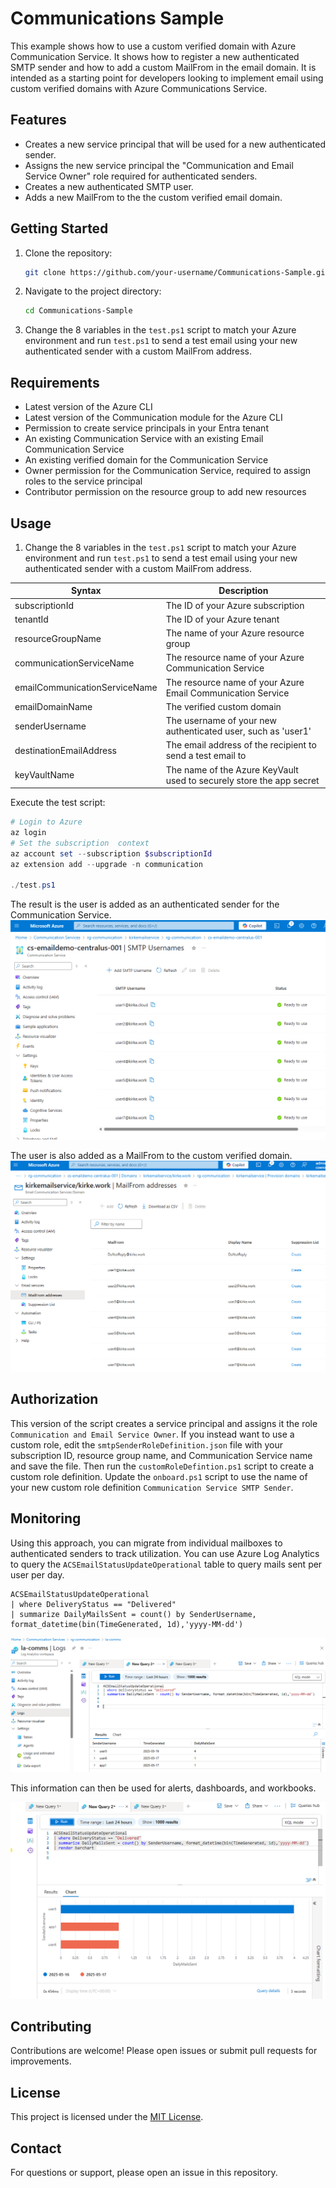 # Communications Sample

This example shows how to use a custom verified domain with Azure Communication Service. It shows how to register a new authenticated SMTP sender and how to add a custom MailFrom in the email domain. It is intended as a starting point for developers looking to implement email using custom verified domains with Azure Communications Service. 

## Features

- Creates a new service principal that will be used for a new authenticated sender. 
- Assigns the new service principal the "Communication and Email Service Owner" role required for authenticated senders.
- Creates a new authenticated SMTP user. 
- Adds a new MailFrom to the the custom verified email domain.

## Getting Started

1. Clone the repository:
    ```bash
    git clone https://github.com/your-username/Communications-Sample.git
    ```
2. Navigate to the project directory:
    ```bash
    cd Communications-Sample
    ```
3. Change the 8 variables in the `test.ps1` script to match your Azure environment and run `test.ps1` to send a test email using your new authenticated sender with a custom MailFrom address. 



## Requirements

- Latest version of the Azure CLI
- Latest version of the Communication module for the Azure CLI
- Permission to create service principals in your Entra tenant
- An existing Communication Service with an existing Email Communication Service
- An existing verified domain for the Communication Service
- Owner permission for the Communication Service, required to assign roles to the service principal
- Contributor permission on the resource group to add new resources

## Usage

1. Change the 8 variables in the `test.ps1` script to match your Azure environment and run `test.ps1` to send a test email using your new authenticated sender with a custom MailFrom address. 

| Syntax | Description |
| ----------- | ----------- |
| subscriptionId | The ID of your Azure subscription |
| tenantId | The ID of your Azure tenant |
| resourceGroupName  | The name of your Azure resource group |
| communicationServiceName  | The resource name of your Azure Communication Service |
| emailCommunicationServiceName | The resource name of your Azure Email Communication Service |
| emailDomainName  | The verified custom domain |
| senderUsername  | The username of your new authenticated user, such as 'user1' |
| destinationEmailAddress   | The email address of the recipient to send a test email to |
| keyVaultName | The name of the Azure KeyVault used to securely store the app secret

Execute the test script:

```powershell
# Login to Azure
az login 
# Set the subscription  context
az account set --subscription $subscriptionId
az extension add --upgrade -n communication

./test.ps1
```

The result is the user is added as an authenticated sender for the Communication Service.
![Image showing SMTP usernames for a Communication Service](/images/SMTPUsernames.png "SMTP Usernames")

The user is also added as a MailFrom to the custom verified domain. 
![MailFrom addresses added to a custom verified Email Communication Service domain](/images/MailFrom.png "MailFrom")

## Authorization
This version of the script creates a service principal and assigns it the role `Communication and Email Service Owner`. If you instead want to use a custom role, edit the `smtpSenderRoleDefinition.json` file with your subscription ID, resource group name, and Communication Service name and save the file. Then run the `customRoleDefintion.ps1` script to create a custom role definition. Update the `onboard.ps1` script to use the name of your new custom role definition `Communication Service SMTP Sender`. 

## Monitoring
Using this approach, you can migrate from individual mailboxes to authenticated senders to track utilization. You can use Azure Log Analytics to query the `ACSEmailStatusUpdateOperational` table to query mails sent per user per day. 

```kql
ACSEmailStatusUpdateOperational
| where DeliveryStatus == "Delivered"
| summarize DailyMailsSent = count() by SenderUsername, format_datetime(bin(TimeGenerated, 1d),'yyyy-MM-dd')
```

![Results from a Log Analytics query showing mails delivered per user per day as a table](/images/loganalytics.png "LogAnalyticsTable")

This information can then be used for alerts, dashboards, and workbooks.

![Results from a Log Analytics query showing mails delivered per user per day as a bar chart](/images/barchart.png "LogAnalyticsBarChart")

## Contributing

Contributions are welcome! Please open issues or submit pull requests for improvements.

## License

This project is licensed under the [MIT License](LICENSE).

## Contact

For questions or support, please open an issue in this repository.